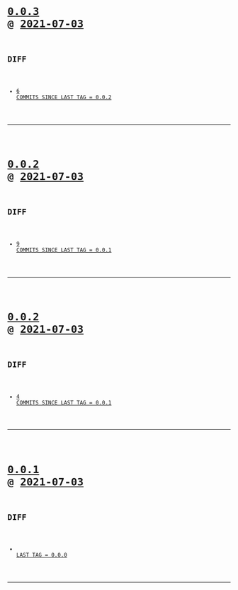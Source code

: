 <code>

# [0.0.3](https://github.com/cogsmith/vscode-makerjs/compare/0.0.3...main) @ [2021-07-03](https://github.com/cogsmith/vscode-makerjs/releases/tag/0.0.3) 

## DIFF
- [6 COMMITS SINCE LAST TAG = 0.0.2](https://github.com/cogsmith/vscode-makerjs/compare/0.0.2...0.0.3)

</code>

---
<code>

# [0.0.2](https://github.com/cogsmith/vscode-makerjs/compare/0.0.2...main) @ [2021-07-03](https://github.com/cogsmith/vscode-makerjs/releases/tag/0.0.2) 

## DIFF
- [9 COMMITS SINCE LAST TAG = 0.0.1](https://github.com/cogsmith/vscode-makerjs/compare/0.0.1...0.0.2)

</code>

---
<code>

# [0.0.2](https://github.com/cogsmith/vscode-makerjs/compare/0.0.2...main) @ [2021-07-03](https://github.com/cogsmith/vscode-makerjs/releases/tag/0.0.2) 

## DIFF
- [4 COMMITS SINCE LAST TAG = 0.0.1](https://github.com/cogsmith/vscode-makerjs/compare/0.0.1...0.0.2)

</code>

---
<code>

# [0.0.1](https://github.com/cogsmith/vscode-makerjs/compare/0.0.1...main) @ [2021-07-03](https://github.com/cogsmith/vscode-makerjs/releases/tag/0.0.1) 

## DIFF
- [ LAST TAG = 0.0.0](https://github.com/cogsmith/vscode-makerjs/compare/0.0.0...0.0.1)

</code>

---
